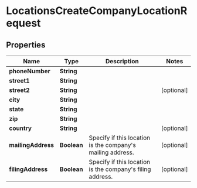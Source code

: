 

# LocationsCreateCompanyLocationRequest



## Properties

| Name | Type | Description | Notes |
|------------ | ------------- | ------------- | -------------|
|**phoneNumber** | **String** |  |  |
|**street1** | **String** |  |  |
|**street2** | **String** |  |  [optional] |
|**city** | **String** |  |  |
|**state** | **String** |  |  |
|**zip** | **String** |  |  |
|**country** | **String** |  |  [optional] |
|**mailingAddress** | **Boolean** | Specify if this location is the company&#39;s mailing address. |  [optional] |
|**filingAddress** | **Boolean** | Specify if this location is the company&#39;s filing address. |  [optional] |



